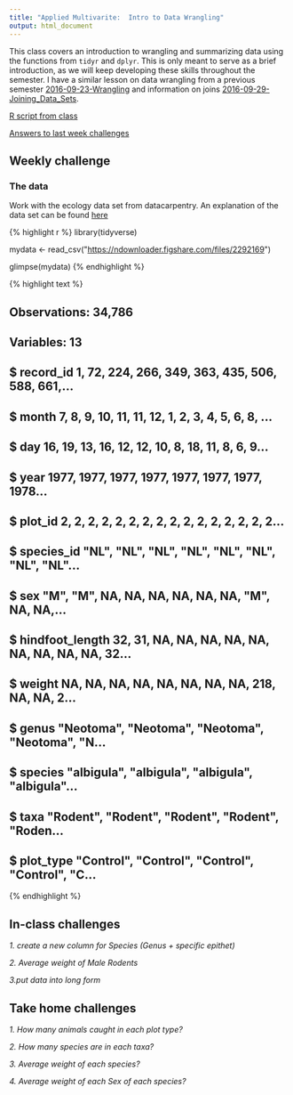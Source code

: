 ```yaml
---
title: "Applied Multivarite:  Intro to Data Wrangling"
output: html_document
---
```




This class covers an introduction to wrangling and summarizing data using the functions from `tidyr` and `dplyr`.  This is only meant to serve as a brief introduction, as we will keep developing these skills throughout the semester.  I have a similar lesson on data wrangling from a previous semester [2016-09-23-Wrangling](https://chrischizinski.github.io/SNR_R_Group/2016-09-23-Wrangling) and information on joins [2016-09-29-Joining_Data_Sets](https://chrischizinski.github.io/SNR_R_Group/2016-09-29-Joining_Data_Sets).

[R script from class](https://github.com/chrischizinski/SNR_R_Group/blob/master/R/2017-09-01-Rclass_dplyr.R)


[Answers to last week challenges](https://github.com/chrischizinski/SNR_R_Group/blob/master/R/2017-09-01-Challenges_week1.R)



## Weekly challenge

### The data

Work with the ecology data set from datacarpentry.  An explanation of the data set can be found [here](http://www.datacarpentry.org/R-ecology-lesson/02-starting-with-data.html)


{% highlight r %}
library(tidyverse)

mydata <- read_csv("https://ndownloader.figshare.com/files/2292169")

glimpse(mydata)
{% endhighlight %}



{% highlight text %}
## Observations: 34,786
## Variables: 13
## $ record_id       <int> 1, 72, 224, 266, 349, 363, 435, 506, 588, 661,...
## $ month           <int> 7, 8, 9, 10, 11, 11, 12, 1, 2, 3, 4, 5, 6, 8, ...
## $ day             <int> 16, 19, 13, 16, 12, 12, 10, 8, 18, 11, 8, 6, 9...
## $ year            <int> 1977, 1977, 1977, 1977, 1977, 1977, 1977, 1978...
## $ plot_id         <int> 2, 2, 2, 2, 2, 2, 2, 2, 2, 2, 2, 2, 2, 2, 2, 2...
## $ species_id      <chr> "NL", "NL", "NL", "NL", "NL", "NL", "NL", "NL"...
## $ sex             <chr> "M", "M", NA, NA, NA, NA, NA, NA, "M", NA, NA,...
## $ hindfoot_length <int> 32, 31, NA, NA, NA, NA, NA, NA, NA, NA, NA, 32...
## $ weight          <int> NA, NA, NA, NA, NA, NA, NA, NA, 218, NA, NA, 2...
## $ genus           <chr> "Neotoma", "Neotoma", "Neotoma", "Neotoma", "N...
## $ species         <chr> "albigula", "albigula", "albigula", "albigula"...
## $ taxa            <chr> "Rodent", "Rodent", "Rodent", "Rodent", "Roden...
## $ plot_type       <chr> "Control", "Control", "Control", "Control", "C...
{% endhighlight %}

## In-class challenges

*1. create a new column for Species (Genus + specific epithet)*

*2. Average weight of Male Rodents*

*3.put data into long form*


## Take home challenges

*1. How many animals caught in each plot type?*

*2. How many species are in each taxa?*

*3. Average weight of each species?*

*4. Average weight of each Sex of each species?*

